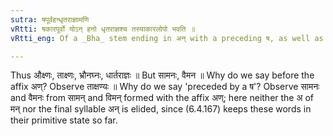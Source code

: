 ```yaml
---
sutra: षपूर्वहन्धृतराज्ञामणि
vRtti: षकारपूर्वो योऽन् हनो धृतराज्ञश्च तस्याकारलोपो भवति ॥
vRtti_eng: Of a _Bha_ stem ending in अन् with a preceding ष, as well as of हन् and धृतराजन्, the अ is elided before the affix अण् ॥

---
```

Thus औक्ष्णः, ताक्ष्णः, भ्रौनघ्नः, धार्तराज्ञः ॥ But सामनः, वैमन ॥ Why do we say before the affix अण्? Observe ताक्षण्यः ॥ Why do we say 'preceded by a ष'? Observe सामनः and वैमनः from सामन् and विमन् formed with the affix अण्; here neither the अ of मन् nor the final syllable अन् is elided, since (6.4.167) keeps these words in their primitive state so far.